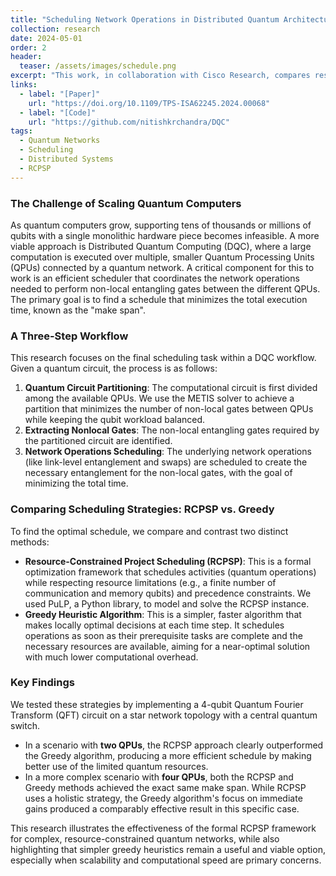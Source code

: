 ```yaml
---
title: "Scheduling Network Operations in Distributed Quantum Architectures"
collection: research
date: 2024-05-01
order: 2
header:
  teaser: /assets/images/schedule.png
excerpt: "This work, in collaboration with Cisco Research, compares resource-constrained project scheduling (RCPSP) and greedy heuristic methods for minimizing execution time in distributed quantum circuits."
links:
  - label: "[Paper]"
    url: "https://doi.org/10.1109/TPS-ISA62245.2024.00068"
  - label: "[Code]"
    url: "https://github.com/nitishkrchandra/DQC"
tags:
  - Quantum Networks
  - Scheduling
  - Distributed Systems
  - RCPSP
---
```


### The Challenge of Scaling Quantum Computers
As quantum computers grow, supporting tens of thousands or millions of qubits with a single monolithic hardware piece becomes infeasible. A more viable approach is Distributed Quantum Computing (DQC), where a large computation is executed over multiple, smaller Quantum Processing Units (QPUs) connected by a quantum network. A critical component for this to work is an efficient scheduler that coordinates the network operations needed to perform non-local entangling gates between the different QPUs. The primary goal is to find a schedule that minimizes the total execution time, known as the "make span".

### A Three-Step Workflow
This research focuses on the final scheduling task within a DQC workflow. Given a quantum circuit, the process is as follows:
1.  **Quantum Circuit Partitioning**: The computational circuit is first divided among the available QPUs. We use the METIS solver to achieve a partition that minimizes the number of non-local gates between QPUs while keeping the qubit workload balanced.
2.  **Extracting Nonlocal Gates**: The non-local entangling gates required by the partitioned circuit are identified.
3.  **Network Operations Scheduling**: The underlying network operations (like link-level entanglement and swaps) are scheduled to create the necessary entanglement for the non-local gates, with the goal of minimizing the total time.

### Comparing Scheduling Strategies: RCPSP vs. Greedy
To find the optimal schedule, we compare and contrast two distinct methods:
* **Resource-Constrained Project Scheduling (RCPSP)**: This is a formal optimization framework that schedules activities (quantum operations) while respecting resource limitations (e.g., a finite number of communication and memory qubits) and precedence constraints. We used PuLP, a Python library, to model and solve the RCPSP instance.
* **Greedy Heuristic Algorithm**: This is a simpler, faster algorithm that makes locally optimal decisions at each time step. It schedules operations as soon as their prerequisite tasks are complete and the necessary resources are available, aiming for a near-optimal solution with much lower computational overhead.

### Key Findings
We tested these strategies by implementing a 4-qubit Quantum Fourier Transform (QFT) circuit on a star network topology with a central quantum switch.
* In a scenario with **two QPUs**, the RCPSP approach clearly outperformed the Greedy algorithm, producing a more efficient schedule by making better use of the limited quantum resources.
* In a more complex scenario with **four QPUs**, both the RCPSP and Greedy methods achieved the exact same make span. While RCPSP uses a holistic strategy, the Greedy algorithm's focus on immediate gains produced a comparably effective result in this specific case.

This research illustrates the effectiveness of the formal RCPSP framework for complex, resource-constrained quantum networks, while also highlighting that simpler greedy heuristics remain a useful and viable option, especially when scalability and computational speed are primary concerns.

